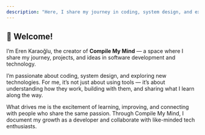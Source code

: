 ```yaml
---
description: "Here, I share my journey in coding, system design, and exploring new technologies that shape the world of software."
---
```


## 👋 Welcome!

I’m Eren Karaoğlu, the creator of **Compile My Mind** — a space where I share my journey, projects, and ideas in software development and technology.  

I’m passionate about coding, system design, and exploring new technologies. For me, it’s not just about using tools — it’s about understanding how they work, building with them, and sharing what I learn along the way.  

What drives me is the excitement of learning, improving, and connecting with people who share the same passion. Through Compile My Mind, I document my growth as a developer and collaborate with like-minded tech enthusiasts.
